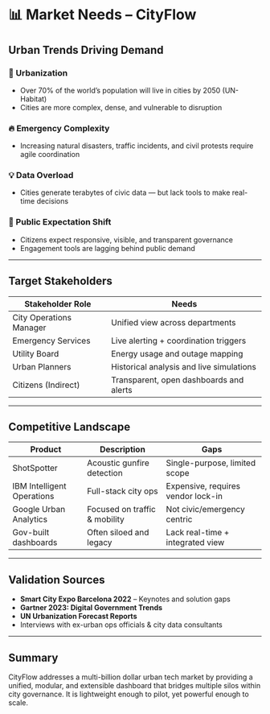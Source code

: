 # 📊 Market Needs – CityFlow

## Urban Trends Driving Demand

### 🌆 Urbanization
- Over 70% of the world’s population will live in cities by 2050 (UN-Habitat)
- Cities are more complex, dense, and vulnerable to disruption

### 🔥 Emergency Complexity
- Increasing natural disasters, traffic incidents, and civil protests require agile coordination

### 💡 Data Overload
- Cities generate terabytes of civic data — but lack tools to make real-time decisions

### 👥 Public Expectation Shift
- Citizens expect responsive, visible, and transparent governance
- Engagement tools are lagging behind public demand

---

## Target Stakeholders

| Stakeholder Role | Needs |
|------------------|-------|
| City Operations Manager | Unified view across departments |
| Emergency Services | Live alerting + coordination triggers |
| Utility Board | Energy usage and outage mapping |
| Urban Planners | Historical analysis and live simulations |
| Citizens (Indirect) | Transparent, open dashboards and alerts |

---

## Competitive Landscape

| Product | Description | Gaps |
|--------|-------------|------|
| ShotSpotter | Acoustic gunfire detection | Single-purpose, limited scope |
| IBM Intelligent Operations | Full-stack city ops | Expensive, requires vendor lock-in |
| Google Urban Analytics | Focused on traffic & mobility | Not civic/emergency centric |
| Gov-built dashboards | Often siloed and legacy | Lack real-time + integrated view |

---

## Validation Sources

- **Smart City Expo Barcelona 2022** – Keynotes and solution gaps
- **Gartner 2023: Digital Government Trends**
- **UN Urbanization Forecast Reports**
- Interviews with ex-urban ops officials & city data consultants

---

## Summary

CityFlow addresses a multi-billion dollar urban tech market by providing a unified, modular, and extensible dashboard that bridges multiple silos within city governance. It is lightweight enough to pilot, yet powerful enough to scale.
